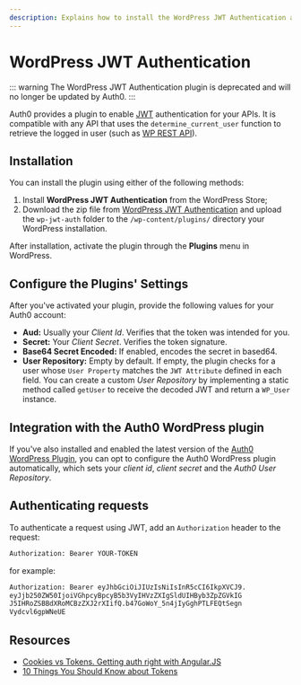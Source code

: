```yaml
---
description: Explains how to install the WordPress JWT Authentication and integration with the Auth0 plugin.
---
```


# WordPress JWT Authentication

::: warning
The WordPress JWT Authentication plugin is deprecated and will no longer be updated by Auth0.
:::

Auth0 provides a plugin to enable [JWT](/jwt) authentication for your APIs. It is compatible with any API that uses the `determine_current_user` function to retrieve the logged in user (such as [WP REST API](https://wordpress.org/plugins/json-rest-api/)).

## Installation

You can install the plugin using either of the following methods:

1. Install **WordPress JWT Authentication** from the WordPress Store;
2. Download the zip file from [WordPress JWT Authentication](https://wordpress.org/plugins/wp-jwt-auth/) and upload the `wp-jwt-auth` folder to the `/wp-content/plugins/` directory your WordPress installation.

After installation, activate the plugin through the **Plugins** menu in WordPress.

## Configure the Plugins' Settings

After you've activated your plugin, provide the following values for your Auth0 account:

- **Aud:** Usually your *Client Id*. Verifies that the token was intended for you.
- **Secret:** Your *Client Secret*. Verifies the token signature.
- **Base64 Secret Encoded:** If enabled, encodes the secret in based64.
- **User Repository:** Empty by default. If empty, the plugin checks for a user whose `User Property` matches the `JWT Attribute` defined in each field. You can create a custom *User Repository* by implementing a static method called `getUser` to receive the decoded JWT and return a `WP_User` instance.

## Integration with the Auth0 WordPress plugin

If you've also installed and enabled the latest version of the [Auth0 WordPress Plugin](/cms/wordpress/how-does-it-work), you can opt to configure the Auth0 WordPress plugin automatically, which sets your *client id*, *client secret* and the *Auth0 User Repository*.

## Authenticating requests

To authenticate a request using JWT, add an `Authorization` header to the request:

```txt
Authorization: Bearer YOUR-TOKEN
```

for example:

```txt
Authorization: Bearer eyJhbGciOiJIUzIsNiIsInR5cCI6IkpXVCJ9.
eyJjb250ZW50IjoiVGhpcyBpcyB5b3VyIHVzZXIgSldUIHByb3ZpZGVkIG
J5IHRoZSBBdXRoMCBzZXJ2rXIifQ.b47GoWoY_5n4jIyGghPTLFEQtSegn
Vydcvl6gpWNeUE
```

## Resources

- [Cookies vs Tokens. Getting auth right with Angular.JS](https://auth0.com/blog/2014/01/07/angularjs-authentication-with-cookies-vs-token/)
- [10 Things You Should Know about Tokens](https://auth0.com/blog/2014/01/27/ten-things-you-should-know-about-tokens-and-cookies/)
